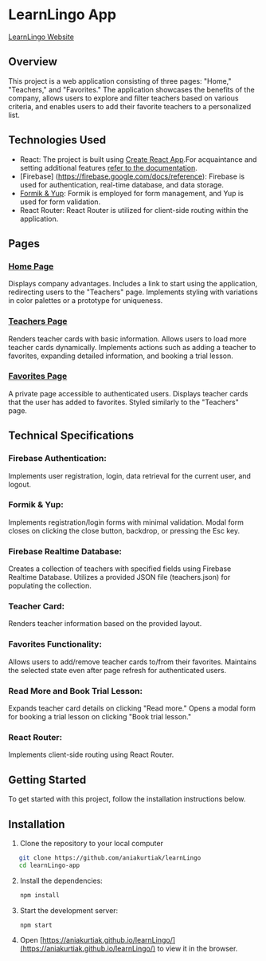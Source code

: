 # LearnLingo App

[LearnLingo Website](./assets/image.jpg)


## Overview

This project is a web application consisting of three pages: "Home," "Teachers," and "Favorites." The application showcases the benefits of the company, allows users to explore and filter teachers based on various criteria, and enables users to add their favorite teachers to a personalized list.

## Technologies Used

- React: The project is built using [Create React App](https://github.com/facebook/create-react-app).For acquaintance
and setting additional features [refer to the documentation](https://facebook.github.io/create-react-app/docs/getting-started).
- [Firebase] (https://firebase.google.com/docs/reference): Firebase is used for authentication, real-time database, and data storage.
- [Formik & Yup](https://formik.org/): Formik is employed for form management, and Yup is used for form validation.
- React Router: React Router is utilized for client-side routing within the application.

## Pages

### [Home Page](./assets/image.jpg)
Displays company advantages.
Includes a link to start using the application, redirecting users to the "Teachers" page.
Implements styling with variations in color palettes or a prototype for uniqueness.

### [Teachers Page](./assets/teachers1.jpg)
Renders teacher cards with basic information.
Allows users to load more teacher cards dynamically.
Implements actions such as adding a teacher to favorites, expanding detailed information, and booking a trial lesson.

### [Favorites Page](./assets/favorites1.jpg)
A private page accessible to authenticated users.
Displays teacher cards that the user has added to favorites.
Styled similarly to the "Teachers" page.

## Technical Specifications

### Firebase Authentication:
Implements user registration, login, data retrieval for the current user, and logout.

### Formik & Yup:
Implements registration/login forms with minimal validation.
Modal form closes on clicking the close button, backdrop, or pressing the Esc key.

### Firebase Realtime Database:
Creates a collection of teachers with specified fields using Firebase Realtime Database.
Utilizes a provided JSON file (teachers.json) for populating the collection.

### Teacher Card:
Renders teacher information based on the provided layout.

### Favorites Functionality:
Allows users to add/remove teacher cards to/from their favorites.
Maintains the selected state even after page refresh for authenticated users.

### Read More and Book Trial Lesson:
Expands teacher card details on clicking "Read more."
Opens a modal form for booking a trial lesson on clicking "Book trial lesson."

### React Router:
Implements client-side routing using React Router.

## Getting Started

To get started with this project, follow the installation instructions below.

## Installation

1. Clone the repository to your local computer
```bash
   git clone https://github.com/aniakurtiak/learnLingo
   cd learnLingo-app
   ```
2. Install the dependencies:
   ```bash
   npm install
   ```
3. Start the development server:
   ```bash
   npm start
   ``` 
4. Open
   [https://aniakurtiak.github.io/learnLingo/](https://aniakurtiak.github.io/learnLingo/)
   to view it in the browser.

